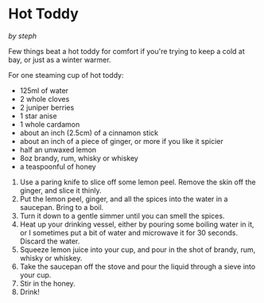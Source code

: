 # Hot Toddy
_by steph_

Few things beat a hot toddy for comfort if you're trying to keep a cold at bay, or just as a winter warmer. 

For one steaming cup of hot toddy:

* 125ml of water
* 2 whole cloves
* 2 juniper berries
* 1 star anise
* 1 whole cardamon
* about an inch (2.5cm) of a cinnamon stick
* about an inch of a piece of ginger, or more if you like it spicier
* half an unwaxed lemon
* 8oz brandy, rum, whisky or whiskey
* a teaspoonful of honey

1. Use a paring knife to slice off some lemon peel. Remove the skin off the ginger, and slice it thinly. 
2. Put the lemon peel, ginger, and all the spices into the water in a saucepan. Bring to a boil. 
3. Turn it down to a gentle simmer until you can smell the spices.
4. Heat up your drinking vessel, either by pouring some boiling water in it, or I sometimes put a bit of water and microwave it for 30 seconds. Discard the water. 
5. Squeeze lemon juice into your cup, and pour in the shot of brandy, rum, whisky or whiskey. 
6. Take the saucepan off the stove and pour the liquid through a sieve into your cup. 
7. Stir in the honey.
8. Drink!
